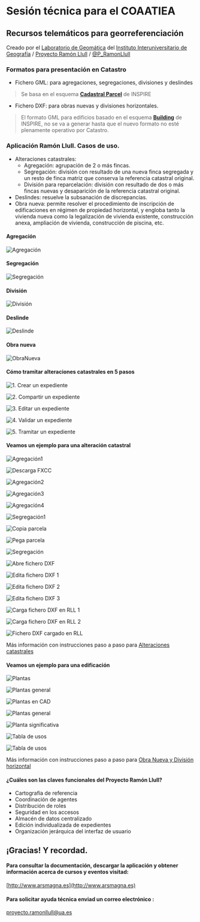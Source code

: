 # Sesión técnica para el COAATIEA
## Recursos telemáticos para georreferenciación

Creado por el [Laboratorio de Geomática](http://iig.ua.es/es/geomatica/) del [Instituto Interuniversitario de Geografía](http://iig.ua.es/) / [Proyecto Ramón Llull](http://www.arsmagna.es) / <i class="fa fa-twitter-square"></i> [@P_RamonLlull](https://twitter.com/P_RamonLlull)



### Formatos para presentación en Catastro
- Fichero GML: para agregaciones, segregaciones, divisiones y deslindes
> <i class="fa fa-info-circle"></i> Se basa en el esquema [**Cadastral Parcel**](https://inspire-forum.jrc.ec.europa.eu/pg/pages/view/1806/cadastral-parcels) de INSPIRE

- Fichero DXF: para obras nuevas y divisiones horizontales.
> <i class="fa fa-info-circle"></i> El formato GML para edificios basado en el esquema  [**Building**](http://inspire.ec.europa.eu/documents/Data_Specifications/INSPIRE_DataSpecification_BU_v3.0rc3.pdf) de INSPIRE, no se va a generar hasta que el nuevo formato no esté plenamente operativo por Catastro.



### Aplicación Ramón Llull. Casos de uso.
  - Alteraciones catastrales:
    - Agregación: agrupación de 2 o más fincas. 
    - Segregación: división con resultado de una nueva finca segregada y un resto de finca matriz que conserva la referencia catastral original.
    - División para reparcelación: división con resultado de dos o más fincas nuevas y desaparición de la referencia catastral original. 
  - Deslindes: resuelve la subsanación de discrepancias.
  - Obra nueva: permite resolver el procedimiento de inscripción de edificaciones en régimen de propiedad horizontal, y engloba tanto la vivienda nueva como la legalización de vivienda existente, construcción anexa, ampliación de vivienda, construcción de piscina, etc. 


#### Agregación
![Agregación](http://labgeo.github.io/meetup-COAATIEA/img/Agg.png)


#### Segregación
![Segregación](http://labgeo.github.io/meetup-COAATIEA/img/Seg.png)


#### División
![División](http://labgeo.github.io/meetup-COAATIEA/img/Div.png)


#### Deslinde
![Deslinde](http://labgeo.github.io/meetup-COAATIEA/img/Des.png)


#### Obra nueva
![ObraNueva](http://labgeo.github.io/meetup-COAATIEA/img/ObraNueva.png)



#### Cómo tramitar alteraciones catastrales en 5 pasos


![1. Crear un expediente](http://labgeo.github.io/understandingRL/img/understandingRL-1.png)


![2. Compartir un expediente](http://labgeo.github.io/understandingRL/img/understandingRL-2.png)


![3. Editar un expediente](http://labgeo.github.io/understandingRL/img/understandingRL-3.png)


![4. Validar un expediente](http://labgeo.github.io/understandingRL/img/understandingRL-4.png)


![5. Tramitar un expediente](http://labgeo.github.io/understandingRL/img/understandingRL-5.png)



#### Veamos un ejemplo para una alteración catastral



![Agregación1](http://labgeo.github.io/meetup-COAATIEA/img/cap5/ifazAgr.jpeg)


![Descarga FXCC](http://labgeo.github.io/meetup-COAATIEA/img/cap5/downloadLand.jpeg)


![Agregación2](http://labgeo.github.io/meetup-COAATIEA/img/cap5/ifazAgr2.jpeg)


![Agregación3](http://labgeo.github.io/meetup-COAATIEA/img/cap5/ifazAgr3.jpeg)


![Agregación4](http://labgeo.github.io/meetup-COAATIEA/img/cap5/ifazAgr4.jpeg)


![Segregación1](http://labgeo.github.io/meetup-COAATIEA/img/cap5/ifazSgr1.jpeg)


![Copia parcela](http://labgeo.github.io/meetup-COAATIEA/img/cap5/copyParcelAgr.jpeg)


![Pega parcela](http://labgeo.github.io/meetup-COAATIEA/img/cap5/pasteParcelAgr.jpeg)


![Segregación](http://labgeo.github.io/meetup-COAATIEA/img/cap5/ifazSgr2.jpeg)


![Abre fichero DXF](http://labgeo.github.io/meetup-COAATIEA/img/cap5/cad1.jpeg)


![Edita fichero DXF 1](http://labgeo.github.io/meetup-COAATIEA/img/cap5/cad2.jpeg)


![Edita fichero DXF 2](http://labgeo.github.io/meetup-COAATIEA/img/cap5/cad3.jpeg)


![Edita fichero DXF 3](http://labgeo.github.io/meetup-COAATIEA/img/cap5/cad4.jpeg)


![Carga fichero DXF en RLL 1](http://labgeo.github.io/meetup-COAATIEA/img/cap5/ifazSgr5.jpeg)


![Carga fichero DXF en RLL 2](http://labgeo.github.io/meetup-COAATIEA/img/cap5/ifazSgr6.jpeg)


![Fichero DXF cargado en RLL](http://labgeo.github.io/meetup-COAATIEA/img/cap5/ifazSgr4.jpeg)


Más información con instrucciones paso a paso para [Alteraciones catastrales](http://www.arsmagna.es/files/cursoBenissa/supuestos_practicos_AC.pdf)




#### Veamos un ejemplo para una edificación


![Plantas](http://labgeo.github.io/meetup-COAATIEA/img/cap6/pltSig1.jpeg)


![Plantas general](http://labgeo.github.io/meetup-COAATIEA/img/cap6/pltSig3.jpeg)


![Plantas en CAD](http://labgeo.github.io/meetup-COAATIEA/img/cap6/onCad1.jpeg)


![Plantas general](http://labgeo.github.io/meetup-COAATIEA/img/cap6/onCad2.jpeg)


![Planta significativa](http://labgeo.github.io/meetup-COAATIEA/img/cap6/onCad3.jpeg)


![Tabla de usos](http://labgeo.github.io/meetup-COAATIEA/img/cap6/ifazON5.jpeg)


![Tabla de usos](http://labgeo.github.io/meetup-COAATIEA/img/cap6/ifazON5.jpeg)


Más información con instrucciones paso a paso para [Obra Nueva y División horizontal](http://www.arsmagna.es/files/cursoBenissa/supuestos_practicos_ON.pdf)



#### ¿Cuáles son las claves funcionales del Proyecto Ramón Llull?
  - Cartografía de referencia
  - Coordinación de agentes
  - Distribución de roles
  - Seguridad en los accesos
  - Almacén de datos centralizado
  - Edición individualizada de expedientes
  - Organización jerárquica del interfaz de usuario


  
## ¡Gracias! Y recordad.
#### Para consultar la documentación, descargar la aplicación y obtener información acerca de cursos y eventos visitad: 
[http://www.arsmagna.es](http://www.arsmagna.es)
#### Para solicitar ayuda técnica enviad un correo electrónico <i class="fa fa-envelope"></i>:
proyecto.ramonllull@ua.es
